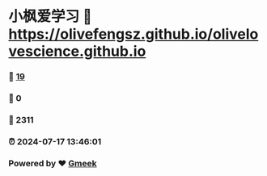 # 小枫爱学习 :link: https://olivefengsz.github.io/olivelovescience.github.io 
### :page_facing_up: [19](https://olivefengsz.github.io/olivelovescience.github.io/tag.html) 
### :speech_balloon: 0 
### :hibiscus: 2311 
### :alarm_clock: 2024-07-17 13:46:01 
### Powered by :heart: [Gmeek](https://github.com/Meekdai/Gmeek)
